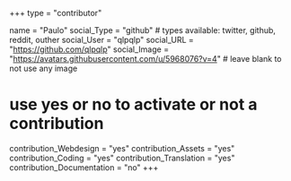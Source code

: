 +++
type = "contributor"

name = "Paulo"
social_Type = "github" # types available: twitter, github, reddit, outher
social_User = "qlpqlp"
social_URL = "https://github.com/qlpqlp"
social_Image = "https://avatars.githubusercontent.com/u/5968076?v=4" # leave blank to not use any image

# use yes or no to activate or not a contribution
contribution_Webdesign = "yes"
contribution_Assets = "yes"
contribution_Coding = "yes"
contribution_Translation = "yes"
contribution_Documentation = "no"
+++
